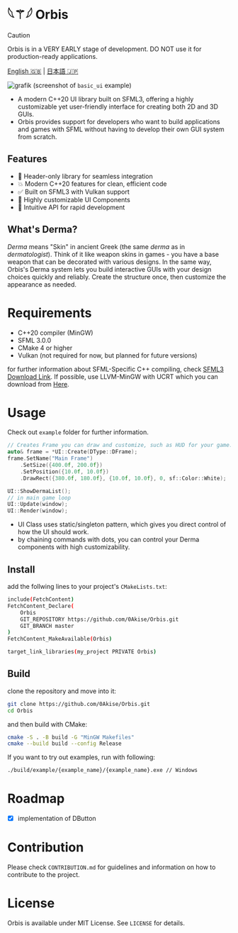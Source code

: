 # 𓆩⚚𓆪 Orbis
> [!CAUTION]
> Orbis is in a VERY EARLY stage of development. DO NOT use it for production-ready applications.

<ins>[English 🇬🇧](https://github.com/0Akise/Orbis/blob/master/README.md)</ins> | [日本語 🇯🇵](https://github.com/0Akise/Orbis/blob/master/README_JP.md)

![grafik](https://github.com/user-attachments/assets/b1c4275b-0c8a-47dc-a6ef-ea0b1547d495)
(screenshot of `basic_ui` example)

- A modern C++20 UI library built on SFML3, offering a highly customizable yet user-friendly interface for creating both 2D and 3D GUIs.
- Orbis provides support for developers who want to build applications and games with SFML without having to develop their own GUI system from scratch.

## Features
- 💠 Header-only library for seamless integration
- 💥 Modern C++20 features for clean, efficient code
- ✅ Built on SFML3 with Vulkan support
- 💚 Highly customizable UI Components
- 💨 Intuitive API for rapid development

## What's Derma?
_Derma_ means "Skin" in ancient Greek (the same _derma_ as in _dermatologist_). Think of it like weapon skins in games - you have a base weapon that can be decorated with various designs.
In the same way, Orbis's Derma system lets you build interactive GUIs with your design choices quickly and reliably. Create the structure once, then customize the appearance as needed.

# Requirements
- C++20 compiler (MinGW)
- SFML 3.0.0
- CMake 4 or higher
- Vulkan (not required for now, but planned for future versions)

for further information about SFML-Specific C++ compiling, check [SFML3 Download Link](https://www.sfml-dev.org/download/sfml/3.0.0/).
If possible, use LLVM-MinGW with UCRT which you can download from [Here](https://github.com/mstorsjo/llvm-mingw/releases).

# Usage
Check out `example` folder for further information.
```cpp
// Creates Frame you can draw and customize, such as HUD for your game.
auto& frame = *UI::Create(DType::DFrame);
frame.SetName("Main Frame")
    .SetSize({400.0f, 200.0f})
    .SetPosition({10.0f, 10.0f})
    .DrawRect({380.0f, 180.0f}, {10.0f, 10.0f}, 0, sf::Color::White);

UI::ShowDermaList();
// in main game loop
UI::Update(window);
UI::Render(window);
```
- UI Class uses static/singleton pattern, which gives you direct control of how the UI should work.
- by chaining commands with dots, you can control your Derma components with high customizability.

## Install
add the follwing lines to your project's `CMakeLists.txt`:
```bash
include(FetchContent)
FetchContent_Declare(
    Orbis
    GIT_REPOSITORY https://github.com/0Akise/Orbis.git
    GIT_BRANCH master
)
FetchContent_MakeAvailable(Orbis)

target_link_libraries(my_project PRIVATE Orbis)
```

## Build
clone the repository and move into it:
```bash
git clone https://github.com/0Akise/Orbis.git
cd Orbis
```

and then build with CMake:
```bash
cmake -S . -B build -G "MinGW Makefiles"
cmake --build build --config Release
```

If you want to try out examples, run with following:
```bash
./build/example/{example_name}/{example_name}.exe // Windows
```

# Roadmap
- [x] implementation of DButton

# Contribution
Please check `CONTRIBUTION.md` for guidelines and information on how to contribute to the project.

# License
Orbis is available under MIT License. See `LICENSE` for details.
